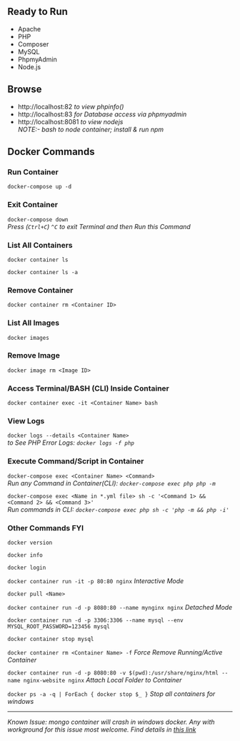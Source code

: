## Ready to Run

* Apache
* PHP
* Composer
* MySQL
* PhpmyAdmin
* Node.js

## Browse

* http://localhost:82 _to view phpinfo()_
* http://localhost:83 _for Database access via phpmyadmin_
* http://localhost:8081 _to view nodejs_            
_NOTE:- bash to node container; install & run npm_

## Docker Commands

### Run Container
`docker-compose up -d`

### Exit Container  
`docker-compose down`            
_Press (```Ctrl+C```) `^C` to exit Terminal and then Run this Command_

### List All Containers
`docker container ls`

`docker container ls -a`

### Remove Container
`docker container rm <Container ID>`

### List All Images
`docker images`

### Remove Image
`docker image rm <Image ID>`

### Access Terminal/BASH (CLI) Inside Container
`docker container exec -it <Container Name> bash`

### View Logs
`docker logs --details <Container Name>`            
_to See PHP Error Logs: `docker logs -f php`_
### Execute Command/Script in Container                                                                                                     
`docker-compose exec <Container Name> <Command>`                                                  
_Run any Command in Container(CLI): `docker-compose exec php php -m`_

`docker-compose exec <Name in *.yml file> sh -c '<Command 1> && <Command 2> && <Command 3>'`            
_Run commands in CLI: `docker-compose exec php sh -c 'php -m && php -i'`_

### Other Commands FYI
`docker version`

`docker info`

`docker login`

`docker container run -it -p 80:80 nginx`                                                         _Interactive Mode_

`docker pull <Name>`

`docker container run -d -p 8080:80 --name mynginx nginx`                                         _Detached Mode_

`docker container run -d -p 3306:3306 --name mysql --env MYSQL_ROOT_PASSWORD=123456 mysql`

`docker container stop mysql`

`docker container rm <Container Name> -f`                                                         _Force Remove Running/Active Container_

`docker container run -d -p 8080:80 -v $(pwd):/usr/share/nginx/html --name nginx-website nginx`   _Attach Local Folder to Container_

`docker ps -a -q | ForEach { docker stop $_ }`    _Stop all containers for windows_

-------------
_Known Issue: mongo container will crash in windows docker. Any with workground for this issue most welcome. Find details in [this link](https://dba.stackexchange.com/questions/186478/mongodb-refuse-to-start-operation-not-permitted)_